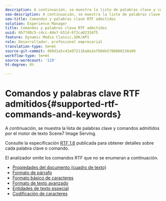 ```yaml
---
description: A continuación, se muestra la lista de palabras clave y comandos admitidos por el motor de texto Scene7 Image Serving.
seo-description: A continuación, se muestra la lista de palabras clave y comandos admitidos por el motor de texto Scene7 Image Serving.
seo-title: Comandos y palabras clave RTF admitidos
solution: Experience Manager
title: Comandos y palabras clave RTF admitidos
uuid: 0b77d0c5-c4cc-4de7-b51d-6f2ca02316f5
feature: Dynamic Media Classic,SDK/API
role: Desarrollador, profesional empresarial
translation-type: tm+mt
source-git-commit: 469d1a5c43a972116a8a2efb0de5708800130a99
workflow-type: tm+mt
source-wordcount: '119'
ht-degree: 0%

---
```



# Comandos y palabras clave RTF admitidos{#supported-rtf-commands-and-keywords}

A continuación, se muestra la lista de palabras clave y comandos admitidos por el motor de texto Scene7 Image Serving.

Consulte la especificación [RTF 1.6](http://msdn.microsoft.com/en-us/library/aa140277%28v=office.10%29.aspx) publicada para obtener detalles sobre cada palabra clave o comando.

El analizador omite los comandos RTF que no se enumeran a continuación.

* [Propiedades del documento (cuadro de texto)](r-document-text-box-properties.md)
* [Formato de párrafo](r-paragraph-formatting.md)
* [Formato básico de caracteres](r-basic-character-formatting.md)
* [Formato de texto avanzado](r-advanced-text-formatting.md)
* [Entidades de texto especial](r-special-text-entities.md)
* [Codificación de caracteres](r-is-http-character-encoding.md)
